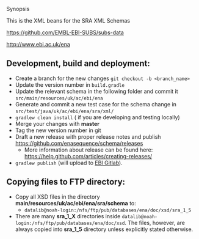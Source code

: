 Synopsis

This is the XML beans for the SRA XML Schemas

https://github.com/EMBL-EBI-SUBS/subs-data

http://www.ebi.ac.uk/ena

## Development, build and deployment:

* Create a branch for the new changes `git checkout -b <branch_name>`
* Update the version number in `build.gradle`
* Update the relevant schema in the following folder and commit it `src/main/resources/uk/ac/ebi/ena`
* Generate and commit a new test case for the schema change in `src/test/java/uk/ac/ebi/ena/sra/xml/`
* `gradlew clean install` ( if you are developing and testing locally)
* Merge your changes with **master**
* Tag the new version number in git
* Draft a new release with proper release notes and publish https://github.com/enasequence/schema/releases
   * More information about release can be found here: https://help.github.com/articles/creating-releases/
* `gradlew publish` (will upload to [EBI Gitlab](https://gitlab.ebi.ac.uk/enasequence/schema/-/packages)).

## Copying files to FTP directory:

* Copy all XSD files in the directory **main/resources/uk/ac/ebi/ena/sra/schema** to:
  * ```datalib@noah-login:/nfs/ftp/pub/databases/ena/doc/xsd/sra_1_5```
* There are many **sra_1_X** directories inside ```datalib@noah-login:/nfs/ftp/pub/databases/ena/doc/xsd```. The files,
  however, are always copied into **sra_1_5** directory unless explicitly stated otherwise.

